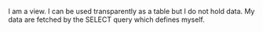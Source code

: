 I am a view. I can be used transparently as a table but I do not hold data. My data are fetched by the SELECT query which defines myself.
